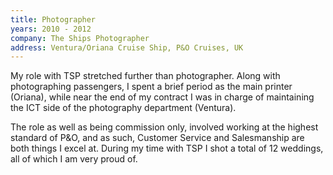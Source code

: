 ```yaml
---
title: Photographer
years: 2010 - 2012
company: The Ships Photographer
address: Ventura/Oriana Cruise Ship, P&O Cruises, UK
---
```

<p>My role with TSP stretched further than photographer. Along with photographing passengers, I spent a brief period as the main printer (Oriana), while near the end of my contract I was in charge of maintaining the ICT side of the photography department (Ventura).</p>
<p>The role as well as being commission only, involved working at the highest standard of P&O, and as such, Customer Service and Salesmanship are both things I excel at. During my time with TSP I shot a total of 12 weddings, all of which I am very proud of.</p>